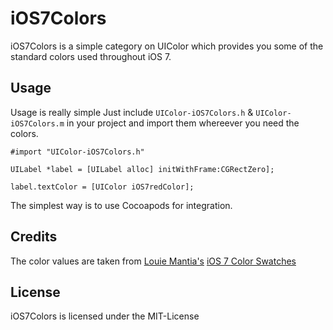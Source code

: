 # iOS7Colors

iOS7Colors is a simple category on UIColor which provides you some of the standard colors used throughout iOS 7.

## Usage

Usage is really simple Just include `UIColor-iOS7Colors.h` & `UIColor-iOS7Colors.m` in your project and import them whereever you need the colors.

    #import "UIColor-iOS7Colors.h"

    UILabel *label = [UILabel alloc] initWithFrame:CGRectZero];

    label.textColor = [UIColor iOS7redColor];

The simplest way is to use Cocoapods for integration.

## Credits

The color values are taken from [Louie Mantia's](http://mantia.me) [iOS 7 Color Swatches](http://dribbble.com/shots/1186156-iOS-7-Color-Swatches)

## License

iOS7Colors is licensed under the MIT-License